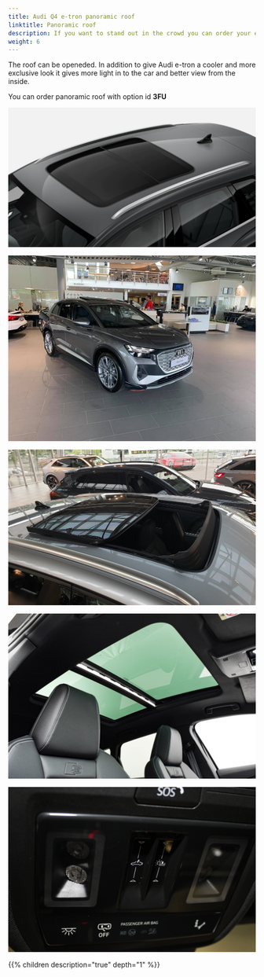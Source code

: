 ```yaml
---
title: Audi Q4 e-tron panoramic roof
linktitle: Panoramic roof
description: If you want to stand out in the crowd you can order your e-tron with panoramic roof.
weight: 6
---
```


The roof can be openeded. In addition to give Audi e-tron a cooler and more exclusive look it gives more light in to the car and better view from the inside.

You can order panoramic roof with option id **3FU**

![Panoramic roof](panoramaroof.jpg "Panoramic roof")

![Panoramic roof](openroof.jpg "The roof can be tilted.")

![Panoramic roof](openroof_2.jpg "The roof can be fully opened giving the cabriolet feeling light")

![Panoric roof](inside.jpg "Roof cover both rear and front seats")

![Panoramic roof](control.jpg "The roof controls")

{{% children description="true" depth="1" %}}
